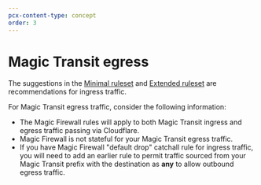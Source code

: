 ```yaml
---
pcx-content-type: concept
order: 3
---
```


# Magic Transit egress

The suggestions in the [Minimal ruleset](/best-practices/minimal-ruleset) and [Extended ruleset](/best-practices/extended-ruleset) are recommendations for ingress traffic.

For Magic Transit egress traffic, consider the following information:

- The Magic Firewall rules will apply to both Magic Transit ingress and egress traffic passing via Cloudflare.
- Magic Firewall is not stateful for your Magic Transit egress traffic.
- If you have Magic Firewall "default drop" catchall rule for ingress traffic, you will need to add an earlier rule to permit traffic sourced from your Magic Transit prefix with the destination as **any** to allow outbound egress traffic.
